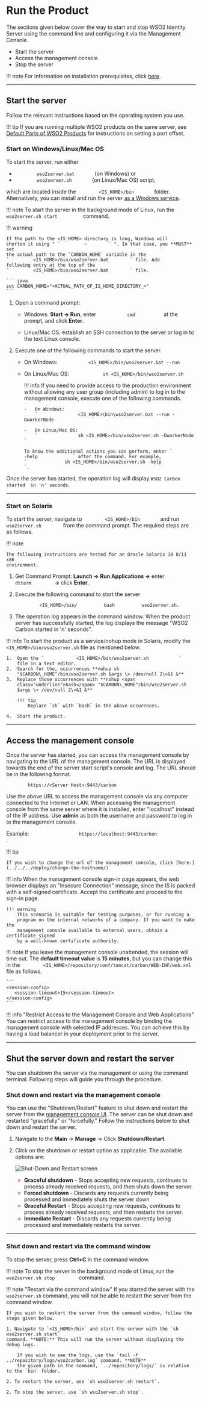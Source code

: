 # Run the Product

The sections given below cover the way to start and stop WSO2 Identity Server using the command line and 
configuring it via the Management Console.

- Start the server 
- Access the management console 
- Stop the server
        
!!! note
    For information on installation prerequisites, click [here](../../../deploy/get-started/install).
    
---

## Start the server

Follow the relevant instructions based on the operating system you use.

!!! tip
    If you are running multiple WSO2 products on the same server, see
    [Default Ports of WSO2 Products](../../../references/default-ports-of-wso2-products) for
    instructions on setting a port offset.
    
### Start on Windows/Linux/Mac OS

To start the server, run either 

-  `         wso2server.bat        ` (on Windows) or
- `         wso2server.sh        ` (on Linux/Mac OS) script, 

which are located inside the
`         <IS_HOME>/bin        ` folder. Alternatively, you can install and run
the server [as a Windows service](../../../deploy/get-started/install#install-on-windows).

!!! note
    To start the server in the background mode of Linux, run the 
    `           wso2server.sh start          ` command.

!!! warning
    
    If the path to the <IS_HOME> directory is long, Windows will
    shorten it using " `         ~        ` ". In that case, you **MUST** set
    the actual path to the `CARBON_HOME` variable in the
    `         <IS_HOME>/bin/wso2server.bat        ` file. Add
    following entry at the top of the 
    `         <IS_HOME>/bin/wso2server.bat        ` file.
    
    ``` java
    set CARBON_HOME="<ACTUAL_PATH_OF_IS_HOME_DIRECTORY_>"
    ```
    
1.  Open a command prompt:

    -   Windows: **Start -\> Run**, enter 
        `            cmd           ` at the prompt, and click **Enter**.

    -   Linux/Mac OS: establish an SSH connection to the server or log
        in to the text Linux console.

2.  Execute one of the following commands to start the server. 
    
    -   On Windows:
        `            <IS_HOME>/bin/wso2server.bat --run           `
    
    -   On Linux/Mac OS:
        `             sh <IS_HOME>/bin/wso2server.sh                         `


        !!! info 
            If you need to provide access to the production environment
            without allowing any user group (including admin) to log in to
            the management console, execute one of the following commands.

            -   On Windows:
                `               <IS_HOME>\bin\wso2server.bat --run -DworkerNode              `

            -   On Linux/Mac OS:
                `               sh <IS_HOME>/bin/wso2server.sh -DworkerNode              `

            To know the additional actions you can perform, enter `              -help             ` after the command. For example, 
            `              sh <IS_HOME>/bin/wso2server.sh -help             `.


Once the server has started, the operation log will display `WSO2 Carbon started 
in 'n' seconds`.

---

### Start on Solaris

To start the server, navigate to `         <IS_HOME>/bin        `
and run `        wso2server.sh        `  from
the command prompt. The required steps are as follows.


!!! note
    
    The following instructions are tested for an Oracle Solaris 10 8/11 x86
    environment.
    
1.  Get Command Prompt: **Launch -\>** **Run Applications -\>** enter
    `          dtterm         ` **-\>** click **Enter**.

2.  Execute the following command to start the server

 
    `          <IS_HOME>/bin/          bash          wso2server.sh. `
    
    
3.  The operation log appears in the command window. When the product
    server has successfully started, the log displays the message "WSO2
    Carbon started in 'n' seconds".

!!! info 
    To start the product as a service/nohup mode in Solaris, 
    modify the `<IS_HOME>/bin/wso2server.sh` file as mentioned below.

    1.  Open the `            <IS_HOME>/bin/wso2server.sh           `
        file in a text editor.
    2.  Search for the, occurrences **nohup sh
        "$CARBON\_HOME"/bin/wso2server.sh $args \> /dev/null 2\>&1 &**
    3.  Replace those occurrences with **nohup <span
        class="underline">bash</span> "$CARBON\_HOME"/bin/wso2server.sh
        $args \> /dev/null 2\>&1 &**
        
        !!! tip
            Replace `sh` with `bash` in the above occurences.
            
    4.  Start the product.

---

## Access the management console

Once the server has started, you can access the management console by navigating 
to the URL of the management console. The URL is displayed towards the end of the 
server start script's console and log. The URL should be in the following format.

`         https://<Server Host>:9443/carbon        `

Use the above URL to access the management console via any computer connected to 
the Internet or LAN. When accessing the management console from the same server 
where it is installed, enter "localhost" instead of the IP address. Use **admin** 
as both the username and password to log in to the management console.

Example: `                   https://localhost:9443/carbon                 ` .

!!! tip

    If you wish to change the url of the management console, click [here.](../../../deploy/change-the-hostname/)

!!! info 
    When the management console sign-in page appears, the web browser displays an "Insecure Connection" message, since the IS is 
    packed with a self-signed certificate. Accept the certificate and proceed to the sign-in page. 

    !!! warning 
        This scenario is suitable for testing purposes, or for running a
        program on the internal networks of a company. If you want to make the
        management console available to external users, obtain a certificate signed 
        by a well-known certificate authority.

!!! note 
    If you leave the management console unattended, the session will time
    out. The **default timeout value** is **15 minutes**, but you can change this
    in the `         <IS_HOME>/repository/conf/tomcat/carbon/WEB-INF/web.xml        `
    file as follows.
    
    ```
    <session-config>
       <session-timeout>15</session-timeout>
    </session-config>
    ```

!!! info "Restrict Access to the Management Console and Web Applications"
    You can restrict access to the management console by
    binding the management console with selected IP addresses. You can achieve this by having 
    a load balancer in your deployment prior to the server.
    
---  

## Shut the server down and restart the server

You can shutdown the server via the management or using the command terminal. Following steps 
will guide you through the procedure.

### Shut down and restart via the management console

You can use the "Shutdown/Restart" feature to shut down and restart the
server from the [management console UI](../../../deploy/get-started/get-started-with-the-management-console/). The server can be 
shut down and restarted 
"gracefully" or "forcefully." Follow the instructions below to shut down and restart the
server.


1.  Navigate to the **Main** -> **Manage** -> Click **Shutdown/Restart**.
2.  Click on the shutdown or restart option as applicable. The available
    options are:  
    
    ![Shut-Down and Restart screen](../../../assets/img/deploy/shutdown-restart.png)  
    
    -   **Graceful shutdown** - Stops accepting new requests, continues
        to process already received requests, and then shuts down the
        server.
    -   **Forced shutdown** - Discards any requests currently being
        processed and immediately shuts the server down
    -   **Graceful Restart** - Stops accepting new requests, continues
        to process already received requests, and then restarts the
        server.
    -   **Immediate Restart** - Discards any requests currently being
        processed and immediately restarts the server.

---

### Shut down and restart via the command window

To stop the server, press **Ctrl+C** in the command window.

!!! note
    To stop the server in the background mode of Linux, run the 
    `           wso2server.sh stop          `command.

!!! note "Restart via the command window"
    If you started the server with the `wso2server.sh` command, you will not be able to restart the 
    server from the command window.
    
    If you wish to restart the server from the command window, follow the steps given below.
    
    1. Navigate to `<IS_HOME>/bin` and start the server with the `sh wso2server.sh start` 
    command. **NOTE:** This will run the server without displaying the debug logs. 
    
        If you wish to see the logs, use the `tail -f ../repository/logs/wso2carbon.log` command. **NOTE** 
        the given path in the command, `../repository/logs/` is relative to the `bin` folder.
    
    2. To restart the server, use `sh wso2server.sh restart`. 
    
    2. To stop the server, use `sh wso2server.sh stop`. 